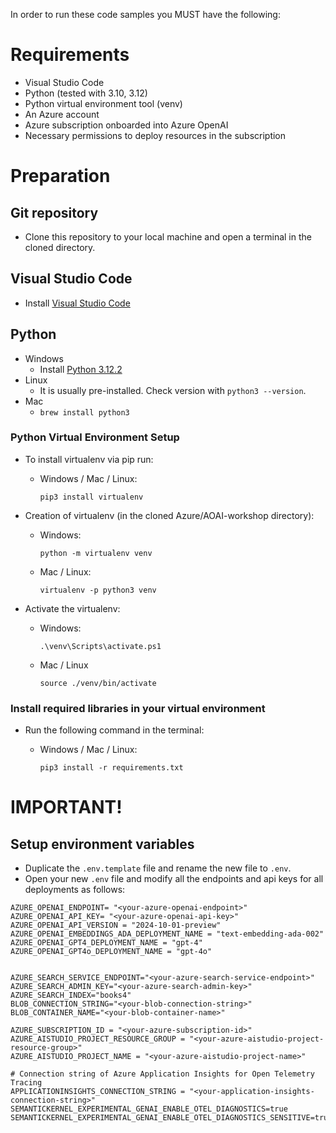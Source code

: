 In order to run these code samples you MUST have the following:

# Requirements
- Visual Studio Code
- Python (tested with 3.10, 3.12)
- Python virtual environment tool (venv)
- An Azure account 
- Azure subscription onboarded into Azure OpenAI
- Necessary permissions to deploy resources in the subscription

# Preparation

## Git repository
- Clone this repository to your local machine and open a terminal in the cloned directory.

## Visual Studio Code
- Install [Visual Studio Code](https://code.visualstudio.com/)


## Python
- Windows
    - Install [Python 3.12.2](https://www.python.org/downloads/release/python-3122/)
- Linux
    - It is usually pre-installed. Check version with `python3 --version`.
- Mac
    - `brew install python3`

### Python Virtual Environment Setup
-  To install virtualenv via pip run:
    - Windows / Mac / Linux:

         `pip3 install virtualenv`

- Creation of virtualenv (in the cloned Azure/AOAI-workshop directory):
    - Windows:

        `python -m virtualenv venv`
    - Mac / Linux:

        `virtualenv -p python3 venv`

- Activate the virtualenv:
    - Windows:

        `.\venv\Scripts\activate.ps1`
    - Mac / Linux

        `source ./venv/bin/activate`

### Install required libraries in your virtual environment
- Run the following command in the terminal:
    - Windows / Mac / Linux:

        `pip3 install -r requirements.txt`


# IMPORTANT!
## Setup environment variables
- Duplicate the `.env.template` file and rename the new file to `.env`.
- Open your new `.env` file and modify all the endpoints and api keys for all deployments as follows:
```
AZURE_OPENAI_ENDPOINT= "<your-azure-openai-endpoint>"
AZURE_OPENAI_API_KEY= "<your-azure-openai-api-key>"
AZURE_OPENAI_API_VERSION = "2024-10-01-preview"
AZURE_OPENAI_EMBEDDINGS_ADA_DEPLOYMENT_NAME = "text-embedding-ada-002"
AZURE_OPENAI_GPT4_DEPLOYMENT_NAME = "gpt-4"
AZURE_OPENAI_GPT4o_DEPLOYMENT_NAME = "gpt-4o"


AZURE_SEARCH_SERVICE_ENDPOINT="<your-azure-search-service-endpoint>"
AZURE_SEARCH_ADMIN_KEY="<your-azure-search-admin-key>"
AZURE_SEARCH_INDEX="books4"
BLOB_CONNECTION_STRING="<your-blob-connection-string>"
BLOB_CONTAINER_NAME="<your-blob-container-name>"

AZURE_SUBSCRIPTION_ID = "<your-azure-subscription-id>"
AZURE_AISTUDIO_PROJECT_RESOURCE_GROUP = "<your-azure-aistudio-project-resource-group>"
AZURE_AISTUDIO_PROJECT_NAME = "<your-azure-aistudio-project-name>"

# Connection string of Azure Application Insights for Open Telemetry Tracing 
APPLICATIONINSIGHTS_CONNECTION_STRING = "<your-application-insights-connection-string>"
SEMANTICKERNEL_EXPERIMENTAL_GENAI_ENABLE_OTEL_DIAGNOSTICS=true
SEMANTICKERNEL_EXPERIMENTAL_GENAI_ENABLE_OTEL_DIAGNOSTICS_SENSITIVE=true
```